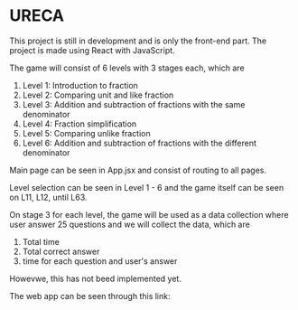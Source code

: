 # URECA

This project is still in development and is only the front-end part.
The project is made using React with JavaScript.

The game will consist of 6 levels with 3 stages each, which are
1. Level 1: Introduction to fraction
2. Level 2: Comparing unit and like fraction
3. Level 3: Addition and subtraction of fractions with the same denominator
4. Level 4: Fraction simplification
5. Level 5: Comparing unlike fraction
6. Level 6: Addition and subtraction of fractions with the different denominator

Main page can be seen in App.jsx and consist of routing to all pages.

Level selection can be seen in Level 1 - 6 and the game itself can be seen on L11, L12, until L63.

On stage 3 for each level, the game will be used as a data collection where user answer 25 questions and we will collect the data, which are
1. Total time
2. Total correct answer
3. time for each question and user's answer

Howevwe, this has not beed implemented yet.

The web app can be seen through this link:

